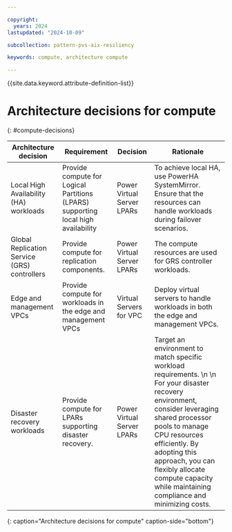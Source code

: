 ```yaml
---

copyright:
  years: 2024
lastupdated: "2024-10-09"

subcollection: pattern-pvs-aix-resiliency

keywords: compute, architecture compute

---
```


{{site.data.keyword.attribute-definition-list}}

# Architecture decisions for compute
{: #compute-decisions}

| Architecture decision | Requirement | Decision | Rationale |
|---------------------------------------------|---------------------------------------------------------------|------------------------------|------------------------------------------------------------------------------------------------------------------------------------------------------------------------------------------------------------------------|
| Local High Availability (HA) workloads  | Provide compute for Logical Partitions (LPARS) supporting local high availability  | Power Virtual Server LPARs | To achieve local HA, use PowerHA SystemMirror. Ensure that the resources can handle workloads during failover scenarios. |
| Global Replication Service (GRS) controllers | Provide compute for replication components. | Power Virtual Server LPARs | The compute resources are used for GRS controller workloads. |
| Edge and management VPCs | Provide compute for workloads in the edge and management VPCs | Virtual Servers for VPC | Deploy virtual servers to handle workloads in both the edge and management VPCs. |
| Disaster recovery workloads        | Provide compute for LPARs supporting disaster recovery. | Power Virtual Server LPARs | Target an environment to match specific workload requirements. \n \n For your disaster recovery environment, consider leveraging shared processor pools to manage CPU resources efficiently. By adopting this approach, you can flexibly allocate compute capacity while maintaining compliance and minimizing costs.  |
{: caption="Architecture decisions for compute" caption-side="bottom"}
